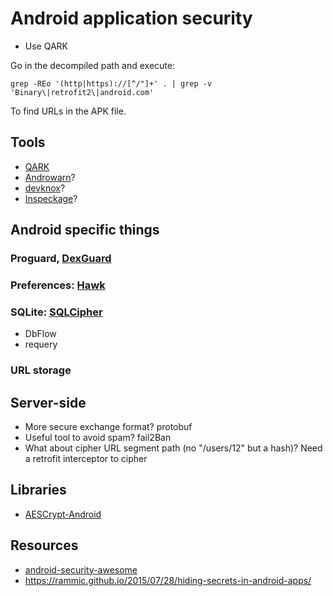# Android application security

* Use QARK

Go in the decompiled path and execute:

```shell
grep -REo '(http|https)://[^/"]+' . | grep -v 'Binary\|retrofit2\|android.com'
```

To find URLs in the APK file.

## Tools

- [QARK](https://github.com/linkedin/qark)
- [Androwarn](https://github.com/maaaaz/androwarn/)?
- [devknox](https://devknox.io/)?
- [Inspeckage](https://github.com/ac-pm/Inspeckage)?

## Android specific things

### Proguard, [DexGuard](https://www.guardsquare.com/en/dexguard)

### Preferences: [Hawk](https://github.com/orhanobut/hawk)

### SQLite: [SQLCipher](https://github.com/sqlcipher/android-database-sqlcipher)

- DbFlow
- requery

### URL storage

## Server-side

- More secure exchange format? protobuf
- Useful tool to avoid spam? fail2Ban
- What about cipher URL segment path (no "/users/12" but a hash)? Need a retrofit interceptor to cipher

## Libraries

- [AESCrypt-Android](https://github.com/scottyab/AESCrypt-Android)

## Resources

- [android-security-awesome](https://github.com/ashishb/android-security-awesome)
- https://rammic.github.io/2015/07/28/hiding-secrets-in-android-apps/
